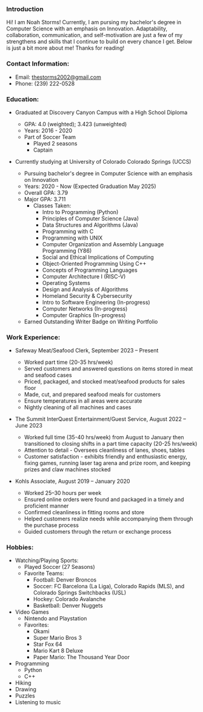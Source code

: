 ### Introduction
  Hi! I am Noah Storms! Currently, I am pursing my bachelor's degree in Computer Science with an emphasis on Innovation. Adaptability, collaboration, communication, and self-motivation are just a few of my strengthens and skills that I continue to build on every chance I get. Below is just a bit more about me! Thanks for reading!
### Contact Information:
- Email: thestorms2002@gmail.com
- Phone: (239) 222-0528

### Education:
  - Graduated at Discovery Canyon Campus with a High School Diploma
      - GPA: 4.0 (weighted); 3.423 (unweighted)
      - Years: 2016 - 2020
      - Part of Soccer Team
        - Played 2 seasons
        - Captain
        
  - Currently studying at University of Colorado Colorado Springs (UCCS)
      - Pursuing bachelor's degree in Computer Science with an emphasis on Innovation
      - Years: 2020 - Now (Expected Graduation May 2025)
      - Overall GPA: 3.79
      - Major GPA: 3.711
        - Classes Taken:
          - Intro to Programming (Python)
          - Principles of Computer Science (Java)
          - Data Structures and Algorithms (Java)
          - Programming with C
          - Programming with UNIX
          - Computer Organization and Assembly Language Programming (Y86)
          - Social and Ethical Implications of Computing
          - Object-Oriented Programming Using C++
          - Concepts of Programming Languages
          - Computer Architecture I (RISC-V)
          - Operating Systems
          - Design and Analysis of Algorithms
          - Homeland Security & Cybersecurity
          - Intro to Software Engineering (In-progress)
          - Computer Networks (In-progress)
          - Computer Graphics (In-progress)
      - Earned Outstanding Writer Badge on Writing Portfolio

### Work Experience:
  - Safeway Meat/Seafood Clerk, September 2023 – Present
    - Worked part time (20-35 hrs/week)
    - Served customers and answered questions on items stored in meat and seafood cases
    - Priced, packaged, and stocked meat/seafood products for sales floor
    - Made, cut, and prepared seafood meals for customers
    - Ensure temperatures in all areas were accurate
    - Nightly cleaning of all machines and cases
      
  - The Summit InterQuest Entertainment/Guest Service, August 2022 – June 2023
    - Worked full time (35-40 hrs/week) from August to January then transitioned to closing shifts in a part time capacity (20-25 hrs/week)
    - Attention to detail - Oversees cleanliness of lanes, shoes, tables
    - Customer satisfaction - exhibits friendly and enthusiastic energy, fixing games, running laser tag arena and prize room, and keeping prizes and claw machines stocked
      
  - Kohls Associate, August 2019 – January 2020
    - Worked 25–30 hours per week
    - Ensured online orders were found and packaged in a timely and proficient manner
    - Confirmed cleanliness in fitting rooms and store
    - Helped customers realize needs while accompanying them through the purchase process
    - Guided customers through the return or exchange process 

### Hobbies:
  - Watching/Playing Sports:
      - Played Soccer (27 Seasons)
      - Favorite Teams:
          - Football: Denver Broncos
          - Soccer: FC Barcelona (La Liga), Colorado Rapids (MLS), and Colorado Springs Switchbacks (USL)
          - Hockey: Colorado Avalanche
          - Basketball: Denver Nuggets
  - Video Games
      - Nintendo and Playstation
      - Favorites:
          - Okami
          - Super Mario Bros 3
          - Star Fox 64
          - Mario Kart 8 Deluxe
          - Paper Mario: The Thousand Year Door
  - Programming
      - Python
      - C++
  - Hiking
  - Drawing
  - Puzzles
  - Listening to music



<!--
**storms421/storms421** is a ✨ _special_ ✨ repository because its `README.md` (this file) appears on your GitHub profile.

Here are some ideas to get you started:

- 🔭 I’m currently working on ...
- 🌱 I’m currently learning ...
- 👯 I’m looking to collaborate on ...
- 🤔 I’m looking for help with ...
- 💬 Ask me about ...
- 📫 How to reach me: ...
- 😄 Pronouns: ...
- ⚡ Fun fact: ...
-->
